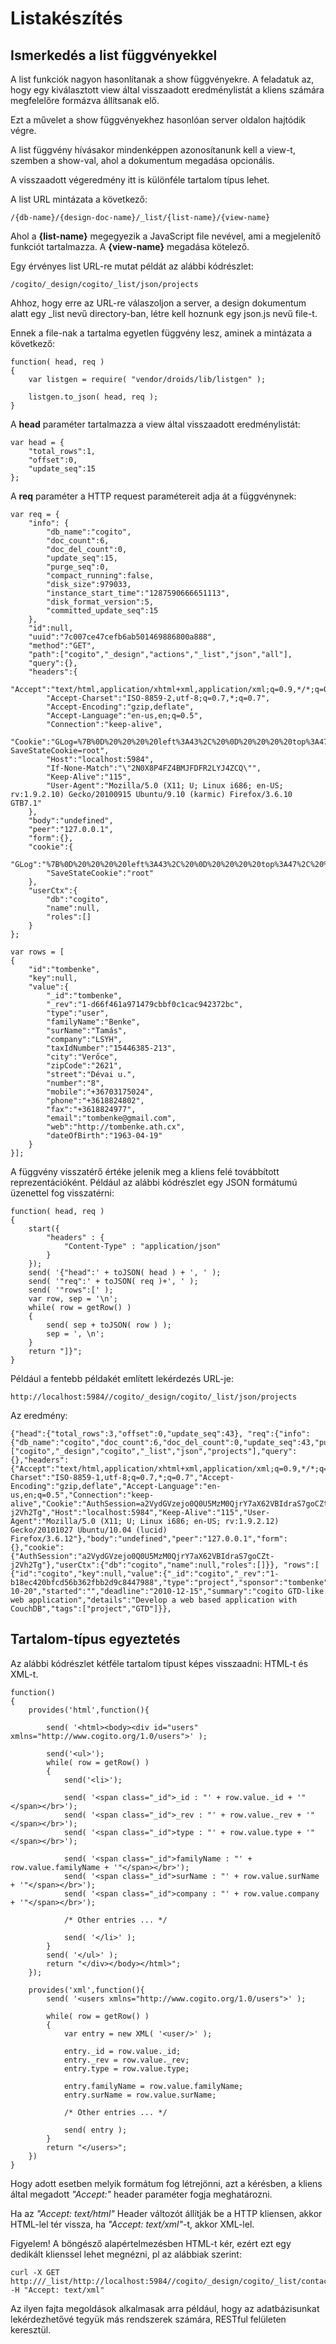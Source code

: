 Listakészítés
=============

## Ismerkedés a list függvényekkel

A list funkciók nagyon hasonlítanak a show függvényekre.
A feladatuk az, hogy egy kiválasztott view által visszaadott eredménylistát
a kliens számára megfelelőre formázva állítsanak elő.

Ezt a művelet a show függvényekhez hasonlóan server oldalon hajtódik végre.

A list függvény hívásakor mindenképpen azonosítanunk kell a view-t, szemben a
show-val, ahol a dokumentum megadása opcionális.

A visszaadott végeredmény itt is különféle tartalom típus lehet.

A list URL mintázata a következő:

    /{db-name}/{design-doc-name}/_list/{list-name}/{view-name}

Ahol a __{list-name}__ megegyezik a JavaScript file nevével, ami a megjelenítő funkciót
tartalmazza. A __{view-name}__ megadása kötelező.

Egy érvényes list URL-re mutat példát az alábbi kódrészlet:

    /cogito/_design/cogito/_list/json/projects

Ahhoz, hogy erre az URL-re válaszoljon a server, a design dokumentum alatt
egy \_list nevű directory-ban, létre kell hoznunk egy json.js nevű file-t.

Ennek a file-nak a tartalma egyetlen függvény lesz, aminek a mintázata a következő:

    function( head, req )
    {
        var listgen = require( "vendor/droids/lib/listgen" );

        listgen.to_json( head, req );
    }

A __head__ paraméter tartalmazza a view által visszaadott eredménylistát:

    var head = {
        "total_rows":1,
        "offset":0,
        "update_seq":15
    };

A __req__ paraméter a HTTP request paramétereit adja át a függvénynek:

    var req = {
        "info": {
            "db_name":"cogito",
            "doc_count":6,
            "doc_del_count":0,
            "update_seq":15,
            "purge_seq":0,
            "compact_running":false,
            "disk_size":979033,
            "instance_start_time":"1287590666651113",
            "disk_format_version":5,
            "committed_update_seq":15
        },
        "id":null,
        "uuid":"7c007ce47cefb6ab501469886800a888",
        "method":"GET",
        "path":["cogito","_design","actions","_list","json","all"],
        "query":{},
        "headers":{
            "Accept":"text/html,application/xhtml+xml,application/xml;q=0.9,*/*;q=0.8",
            "Accept-Charset":"ISO-8859-2,utf-8;q=0.7,*;q=0.7",
            "Accept-Encoding":"gzip,deflate",
            "Accept-Language":"en-us,en;q=0.5",
            "Connection":"keep-alive",
            "Cookie":"GLog=%7B%0D%20%20%20%20left%3A43%2C%20%0D%20%20%20%20top%3A47%2C%20%0D%20%20%20%20width%3A916%2C%20%0D%20%20%20%20height%3A480%2C%20%0D%20%20%20%20priorityDefaults%3A%7B%0D%20%20%20%20%20%20%20%20Log%3A4%0D%20%20%20%20%7D%2C%20%0D%20%20%20%20defaultPriority%3A3%2C%20%0D%20%20%20%20trackRPC%3Anull%0D%7D; SaveStateCookie=root",
            "Host":"localhost:5984",
            "If-None-Match":"\"2N0X8P4FZ4BMJFDFR2LYJ4ZCQ\"",
            "Keep-Alive":"115",
            "User-Agent":"Mozilla/5.0 (X11; U; Linux i686; en-US; rv:1.9.2.10) Gecko/20100915 Ubuntu/9.10 (karmic) Firefox/3.6.10 GTB7.1"
        },
        "body":"undefined",
        "peer":"127.0.0.1",
        "form":{},
        "cookie":{
            "GLog":"%7B%0D%20%20%20%20left%3A43%2C%20%0D%20%20%20%20top%3A47%2C%20%0D%20%20%20%20width%3A916%2C%20%0D%20%20%20%20height%3A480%2C%20%0D%20%20%20%20priorityDefaults%3A%7B%0D%20%20%20%20%20%20%20%20Log%3A4%0D%20%20%20%20%7D%2C%20%0D%20%20%20%20defaultPriority%3A3%2C%20%0D%20%20%20%20trackRPC%3Anull%0D%7D",
            "SaveStateCookie":"root"
        },
        "userCtx":{
            "db":"cogito",
            "name":null,
            "roles":[]
        }
    };

    var rows = [
    {
        "id":"tombenke",
        "key":null,
        "value":{
            "_id":"tombenke",
            "_rev":"1-d66f461a971479cbbf0c1cac942372bc",
            "type":"user",
            "familyName":"Benke",
            "surName":"Tamás",
            "company":"LSYH",
            "taxIdNumber":"15446385-213",
            "city":"Verőce",
            "zipCode":"2621",
            "street":"Dévai u.",
            "number":"8",
            "mobile":"+36703175024",
            "phone":"+3618824802",
            "fax":"+3618824977",
            "email":"tombenke@gmail.com",
            "web":"http://tombenke.ath.cx",
            "dateOfBirth":"1963-04-19"
        }
    }];


A függvény visszatérő értéke jelenik meg a kliens felé továbbított reprezentációként.
Például az alábbi kódrészlet egy JSON formátumú üzenettel fog visszatérni:

    function( head, req )
    {
        start({
            "headers" : {
                "Content-Type" : "application/json"
            }
        });
        send( '{"head":' + toJSON( head ) + ', ' );
        send( '"req":' + toJSON( req )+', ' );
        send( '"rows":[' );
        var row, sep = '\n';
        while( row = getRow() )
        {
            send( sep + toJSON( row ) );
            sep = ', \n';
        }
        return "]}";
    }


Például a fentebb példakét említett lekérdezés URL-je:

    http://localhost:5984//cogito/_design/cogito/_list/json/projects

Az eredmény:

    {"head":{"total_rows":3,"offset":0,"update_seq":43}, "req":{"info":{"db_name":"cogito","doc_count":6,"doc_del_count":0,"update_seq":43,"purge_seq":0,"compact_running":false,"disk_size":5161049,"instance_start_time":"1290804375904338","disk_format_version":5,"committed_update_seq":43},"id":null,"uuid":"22956cb61ab2d65b04d61be48c0000b9","method":"GET","path":["cogito","_design","cogito","_list","json","projects"],"query":{},"headers":{"Accept":"text/html,application/xhtml+xml,application/xml;q=0.9,*/*;q=0.8","Accept-Charset":"ISO-8859-1,utf-8;q=0.7,*;q=0.7","Accept-Encoding":"gzip,deflate","Accept-Language":"en-us,en;q=0.5","Connection":"keep-alive","Cookie":"AuthSession=a2VydGVzejo0Q0U5MzM0QjrY7aX62VBIdraS7goCZt-j2Vh2Tg","Host":"localhost:5984","Keep-Alive":"115","User-Agent":"Mozilla/5.0 (X11; U; Linux i686; en-US; rv:1.9.2.12) Gecko/20101027 Ubuntu/10.04 (lucid) Firefox/3.6.12"},"body":"undefined","peer":"127.0.0.1","form":{},"cookie":{"AuthSession":"a2VydGVzejo0Q0U5MzM0QjrY7aX62VBIdraS7goCZt-j2Vh2Tg"},"userCtx":{"db":"cogito","name":null,"roles":[]}}, "rows":[
    {"id":"cogito","key":null,"value":{"_id":"cogito","_rev":"1-b18ec420bfcd56b362fbb2d9c8447988","type":"project","sponsor":"tombenke","manager":"tombenke","created":"2010-10-20","started":"","deadline":"2010-12-15","summary":"cogito GTD-like web application","details":"Develop a web based application with CouchDB","tags":["project","GTD"]}},


## Tartalom-típus egyeztetés

Az alábbi kódrészlet kétféle tartalom típust képes visszaadni: HTML-t és XML-t.

    function()
    {
        provides('html',function(){

            send( '<html><body><div id="users" xmlns="http://www.cogito.org/1.0/users">' );

            send('<ul>');
            while( row = getRow() )
            {
                send('<li>');

                send( '<span class="_id">_id : "' + row.value._id + '"</span></br>');
                send( '<span class="_id">_rev : "' + row.value._rev + '"</span></br>');
                send( '<span class="_id">type : "' + row.value.type + '"</span></br>');

                send( '<span class="_id">familyName : "' + row.value.familyName + '"</span></br>');
                send( '<span class="_id">surName : "' + row.value.surName + '"</span></br>');
                send( '<span class="_id">company : "' + row.value.company + '"</span></br>');

                /* Other entries ... */

                send( '</li>' );
            }
            send( '</ul>' );
            return "</div></body></html>";
        });

        provides('xml',function(){
            send( '<users xmlns="http://www.cogito.org/1.0/users">' );

            while( row = getRow() )
            {
                var entry = new XML( '<user/>' );

                entry._id = row.value._id;
                entry._rev = row.value._rev;
                entry.type = row.value.type;

                entry.familyName = row.value.familyName;
                entry.surName = row.value.surName;

                /* Other entries ... */

                send( entry );
            }
            return "</users>";
        })
    }


Hogy adott esetben melyik formátum fog létrejönni, azt a kérésben, a kliens által
megadott _"Accept:"_ header paraméter fogja meghatározni.

Ha az _"Accept: text/html"_ Header változót állítják be a HTTP kliensen,
akkor HTML-lel tér vissza, ha _"Accept: text/xml"_-t, akkor XML-lel.

Figyelem! A böngésző alapértelmezésben HTML-t kér,
ezért ezt egy dedikált klienssel lehet megnézni, pl az alábbiak szerint:

    curl -X GET http:///_list/http://localhost:5984//cogito/_design/cogito/_list/contacts/contacts -H "Accept: text/xml"

<!-- TODO: Működő példa programot írni a cogito-ba -->

Az ilyen fajta megoldások alkalmasak arra például, hogy az adatbázisunkat lekérdezhetővé
tegyük más rendszerek számára, RESTful felületen keresztül.
